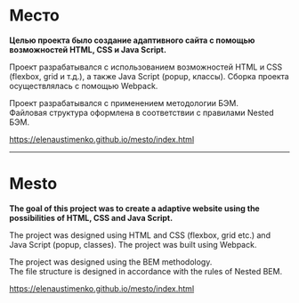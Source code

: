# **Место** 

**Целью проекта было создание адаптивного сайта с помощью возможностей HTML, CSS и Java Script.**    

Проект разрабатывался с использованием возможностей HTML и CSS (flexbox, grid и т.д.), а также Java Script (popup, классы).
Сборка проекта осуществлялась с помощью Webpack.

Проект разрабатывался с применением методологии БЭМ.   
Файловая структура оформлена в соответствии с правилами Nested БЭМ.  

https://elenaustimenko.github.io/mesto/index.html

______________

# **Mesto**  

**The goal of this project was to create a adaptive website using the possibilities of HTML, CSS and Java Script.** 

    
The project was designed using HTML and CSS (flexbox, grid etc.) and Java Script (popup, classes). 
The project was built using Webpack. 

The project was designed using the BEM methodology.  
The file structure is designed in accordance with the rules of Nested BEM.  

https://elenaustimenko.github.io/mesto/index.html
